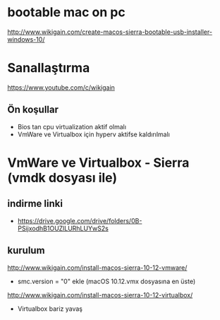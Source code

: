 # bootable mac on pc
http://www.wikigain.com/create-macos-sierra-bootable-usb-installer-windows-10/

# Sanallaştırma
https://www.youtube.com/c/wikigain
## Ön koşullar
- Bios tan cpu virtualization aktif olmalı
- VmWare ve Virtualbox için hyperv aktifse kaldırılmalı

# VmWare ve Virtualbox - Sierra  (vmdk dosyası ile)

## indirme linki
  - https://drive.google.com/drive/folders/0B-PSijxodhB1OUZlLURhLUYwS2s
## kurulum
http://www.wikigain.com/install-macos-sierra-10-12-vmware/
- smc.version = "0" ekle (macOS 10.12.vmx dosyasına en üste) 

http://www.wikigain.com/install-macos-sierra-10-12-virtualbox/



- Virtualbox bariz yavaş





